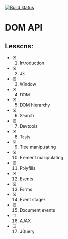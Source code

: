 [![Build Status](https://travis-ci.org/mrchepel/hexlet-other-javascript.svg?branch=master)](https://travis-ci.org/mrchepel/hexlet-other-javascript)

# DOM API
## Lessons:
  - [x] 1. Introduction
  - [x] 2. JS
  - [x] 3. Window
  - [x] 4. DOM
  - [x] 5. DOM hierarchy
  - [x] 6. Search
  - [x] 7. Devtools
  - [x] 8. Tests
  - [x] 9. Tree manipulating
  - [x] 10. Element manipulating
  - [x] 11. Polyfills
  - [x] 12. Events
  - [x] 13. Forms
  - [x] 14. Event stages
  - [x] 15. Document events
  - [ ] 16. AJAX
  - [ ] 17. JQuery
